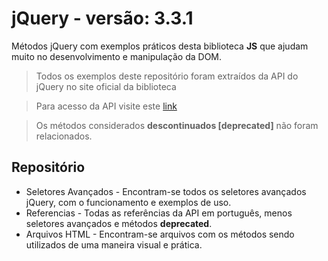 # jQuery - versão: 3.3.1
Métodos jQuery com exemplos práticos desta biblioteca **JS** que ajudam muito no desenvolvimento e manipulação da DOM.

> Todos os exemplos deste repositório foram extraídos da API do jQuery no site oficial da biblioteca

> Para acesso da API visite este [link](http://api.jquery.com/)

> Os métodos considerados **descontinuados [deprecated]** não foram relacionados.


## Repositório

* Seletores Avançados - Encontram-se todos os seletores avançados jQuery, com o funcionamento e exemplos de uso.
* Referencias - Todas as referências da API em português, menos seletores avançados e métodos **deprecated**.
* Arquivos HTML - Encontram-se arquivos com os métodos sendo utilizados de uma maneira visual e prática.
